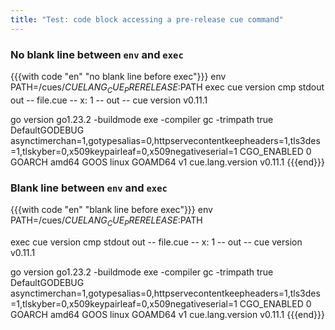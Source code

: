 ```yaml
---
title: "Test: code block accessing a pre-release cue command"
---
```


### No blank line between `env` and `exec`

{{{with code "en" "no blank line before exec"}}}
env PATH=/cues/$CUELANG_CUE_PRERELEASE:$PATH
exec cue version
cmp stdout out
-- file.cue --
x: 1
-- out --
cue version v0.11.1

go version go1.23.2
      -buildmode exe
       -compiler gc
       -trimpath true
  DefaultGODEBUG asynctimerchan=1,gotypesalias=0,httpservecontentkeepheaders=1,tls3des=1,tlskyber=0,x509keypairleaf=0,x509negativeserial=1
     CGO_ENABLED 0
          GOARCH amd64
            GOOS linux
         GOAMD64 v1
cue.lang.version v0.11.1
{{{end}}}

### Blank line between `env` and `exec`

{{{with code "en" "blank line before exec"}}}
env PATH=/cues/$CUELANG_CUE_PRERELEASE:$PATH

exec cue version
cmp stdout out
-- file.cue --
x: 1
-- out --
cue version v0.11.1

go version go1.23.2
      -buildmode exe
       -compiler gc
       -trimpath true
  DefaultGODEBUG asynctimerchan=1,gotypesalias=0,httpservecontentkeepheaders=1,tls3des=1,tlskyber=0,x509keypairleaf=0,x509negativeserial=1
     CGO_ENABLED 0
          GOARCH amd64
            GOOS linux
         GOAMD64 v1
cue.lang.version v0.11.1
{{{end}}}
